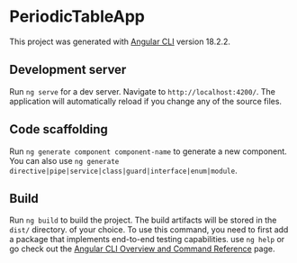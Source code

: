 # PeriodicTableApp

This project was generated with [Angular CLI](https://github.com/angular/angular-cli) version 18.2.2.

## Development server

Run `ng serve` for a dev server. Navigate to `http://localhost:4200/`. The application will automatically reload if you change any of the source files.

## Code scaffolding

Run `ng generate component component-name` to generate a new component. You can also use `ng generate directive|pipe|service|class|guard|interface|enum|module`.

## Build

Run `ng build` to build the project. The build artifacts will be stored in the `dist/` directory.
of your choice. To use this command, you need to first add a package that implements end-to-end testing capabilities.
use `ng help` or go check out the [Angular CLI Overview and Command Reference](https://angular.dev/tools/cli) page.
